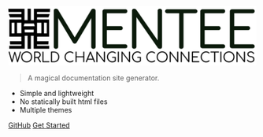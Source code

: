 <!-- _coverpage.md -->

![logo](media/mentee.png)

> A magical documentation site generator.

- Simple and lightweight
- No statically built html files
- Multiple themes

[GitHub](https://github.com/hack4impact-uiuc/mentee)
[Get Started](#MENTEE)